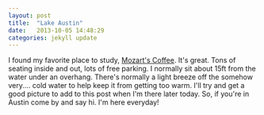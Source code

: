 ```yaml
---
layout: post
title:  "Lake Austin"
date:   2013-10-05 14:48:29
categories: jekyll update
---
```


I found my favorite place to study, <a href="http://www.mozartscoffee.com/">Mozart's Coffee</a>. It's great. Tons of seating inside and out, lots of free parking. I normally sit about 15ft from the water under an overhang. There's normally a light breeze off the somehow very....<stop> cold water to help keep it from getting too warm. I'll try and get a good picture to add to this post when I'm there later today. So, if you're in Austin come by and say hi. I'm here everyday!